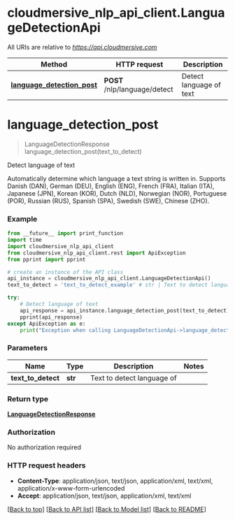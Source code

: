 # cloudmersive_nlp_api_client.LanguageDetectionApi

All URIs are relative to *https://api.cloudmersive.com*

Method | HTTP request | Description
------------- | ------------- | -------------
[**language_detection_post**](LanguageDetectionApi.md#language_detection_post) | **POST** /nlp/language/detect | Detect language of text


# **language_detection_post**
> LanguageDetectionResponse language_detection_post(text_to_detect)

Detect language of text

Automatically determine which language a text string is written in.  Supports Danish (DAN), German (DEU), English (ENG), French (FRA), Italian (ITA), Japanese (JPN), Korean (KOR), Dutch (NLD), Norwegian (NOR), Portuguese (POR), Russian (RUS), Spanish (SPA), Swedish (SWE), Chinese (ZHO).

### Example
```python
from __future__ import print_function
import time
import cloudmersive_nlp_api_client
from cloudmersive_nlp_api_client.rest import ApiException
from pprint import pprint

# create an instance of the API class
api_instance = cloudmersive_nlp_api_client.LanguageDetectionApi()
text_to_detect = 'text_to_detect_example' # str | Text to detect language of

try:
    # Detect language of text
    api_response = api_instance.language_detection_post(text_to_detect)
    pprint(api_response)
except ApiException as e:
    print("Exception when calling LanguageDetectionApi->language_detection_post: %s\n" % e)
```

### Parameters

Name | Type | Description  | Notes
------------- | ------------- | ------------- | -------------
 **text_to_detect** | **str**| Text to detect language of | 

### Return type

[**LanguageDetectionResponse**](LanguageDetectionResponse.md)

### Authorization

No authorization required

### HTTP request headers

 - **Content-Type**: application/json, text/json, application/xml, text/xml, application/x-www-form-urlencoded
 - **Accept**: application/json, text/json, application/xml, text/xml

[[Back to top]](#) [[Back to API list]](../README.md#documentation-for-api-endpoints) [[Back to Model list]](../README.md#documentation-for-models) [[Back to README]](../README.md)

